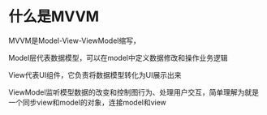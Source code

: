 # 什么是MVVM

MVVM是Model-View-ViewModel缩写，

Model层代表数据模型，可以在model中定义数据修改和操作业务逻辑

View代表UI组件，它负责将数据模型转化为UI展示出来

ViewModel监听模型数据的改变和控制图行为、处理用户交互，简单理解为就是一个同步view和model的对象，连接model和view

